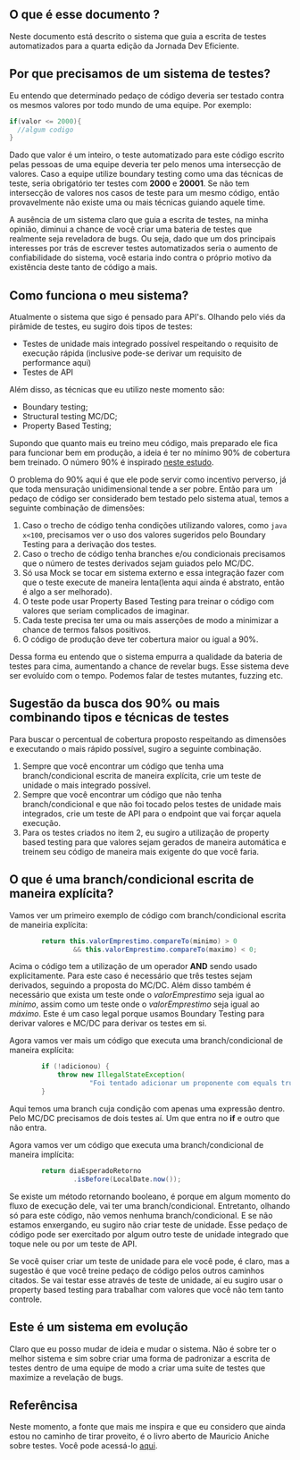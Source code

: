 ## O que é esse documento ?

Neste documento está descrito o sistema que guia a escrita de testes automatizados para a quarta edição da Jornada Dev Eficiente.

## Por que precisamos de um sistema de testes?

Eu entendo que determinado pedaço de código deveria ser testado contra os mesmos valores por todo mundo de uma equipe. Por exemplo:

```java
if(valor <= 2000){
  //algum codigo
}
```

Dado que valor é um inteiro, o teste automatizado para este código escrito pelas pessoas de uma equipe deveria ter pelo menos uma intersecção de valores. Caso
a equipe utilize boundary testing como uma das técnicas de teste, seria obrigatório ter testes com **2000** e **20001**. Se não tem intersecção de valores 
nos casos de teste para um mesmo código, então provavelmente não existe uma ou mais técnicas guiando aquele time. 

A ausência de um sistema claro que guia a escrita de testes, na minha opinião, diminui a chance de você criar uma bateria de testes que realmente seja reveladora
de bugs. Ou seja, dado que um dos principais interesses por trás de escrever testes automatizados seria o aumento de confiabilidade do sistema, você estaria indo
contra o próprio motivo da existência deste tanto de código a mais. 

## Como funciona o meu sistema?

Atualmente o sistema que sigo é pensado para API's. Olhando pelo viés da pirâmide de testes, eu sugiro dois tipos de testes:

* Testes de unidade mais integrado possível respeitando o requisito de execução rápida (inclusive pode-se derivar um requisito de performance aqui)
* Testes de API

Além disso, as técnicas que eu utilizo neste momento são:

* Boundary testing;
* Structural testing MC/DC;
* Property Based Testing;

Supondo que quanto mais eu treino meu código, mais preparado ele fica para funcionar bem em produção, a ideia é ter no mínimo 90% de cobertura bem treinado. O número
90% é inspirado [neste estudo](https://www.researchgate.net/profile/Akbar-Siami-Namin/publication/220854552_The_influence_of_size_and_coverage_on_test_suite_effectiveness/links/577164e508ae0b3a3b7d6e5d/The-influence-of-size-and-coverage-on-test-suite-effectiveness.pdf). 


O problema do 90% aqui é que ele pode servir como incentivo perverso, já que toda mensuração unidimensional tende a ser pobre. Então para um pedaço de código
ser considerado bem testado pelo sistema atual, temos a seguinte combinação de dimensões:

1. Caso o trecho de código tenha condições utilizando valores, como ```java x<100```, precisamos ver o uso dos valores sugeridos pelo Boundary Testing para a derivação dos testes.
2. Caso o trecho de código tenha branches e/ou condicionais precisamos que o número de testes derivados sejam guiados pelo MC/DC. 
3. Só usa Mock se tocar em sistema externo e essa integração fazer com que o teste execute de maneira lenta(lenta aqui ainda é abstrato, então é algo a ser melhorado). 
4. O teste pode usar Property Based Testing para treinar o código com valores que seriam complicados de imaginar. 
5. Cada teste precisa ter uma ou mais asserções de modo a minimizar a chance de termos falsos positivos. 
6. O código de produção deve ter cobertura maior ou igual a 90%. 

Dessa forma eu entendo que o sistema empurra a qualidade da bateria de testes para cima, aumentando a chance de revelar bugs. Esse sistema deve ser evoluído com
o tempo. Podemos falar de testes mutantes, fuzzing etc. 

## Sugestão da busca dos 90% ou mais combinando tipos e técnicas de testes

Para buscar o percentual de cobertura proposto respeitando as dimensões e executando o mais rápido possível, sugiro a seguinte combinação. 

1. Sempre que você encontrar um código que tenha uma branch/condicional escrita de maneira explícita, crie um teste de unidade o mais integrado possível.
2. Sempre que você encontrar um código que não tenha branch/condicional e que não foi tocado pelos testes de unidade mais integrados, crie um teste de API para o endpoint que vai forçar aquela execução. 
3. Para os testes criados no item 2, eu sugiro a utilização de property based testing para que valores sejam gerados de maneira automática e treinem seu código de maneira mais exigente do que você faria. 

## O que é uma branch/condicional escrita de maneira explícita?

Vamos ver um primeiro exemplo de código com branch/condicional escrita de maneiria explícita:

```java
		return this.valorEmprestimo.compareTo(minimo) > 0 
				&& this.valorEmprestimo.compareTo(maximo) < 0;
```
Acima o código tem a utilização de um operador **AND** sendo usado explicitamente. Para este caso é necessário que três testes sejam derivados, seguindo a proposta
do MC/DC. Além disso também é necessário que exista um teste onde o _valorEmprestimo_ seja igual ao _minimo_, assim como um teste onde o _valorEmprestimo_ seja igual
ao _máximo_. Este é um caso legal porque usamos Boundary Testing para derivar valores e MC/DC para derivar os testes em si. 

Agora vamos ver mais um código que executa uma branch/condicional de maneira explícita:

```java
		if (!adicionou) {
			throw new IllegalStateException(
					"Foi tentado adicionar um proponente com equals true com esse daqui " + novoProponente);
		}
```

Aqui temos uma branch cuja condição com apenas uma expressão dentro. Pelo MC/DC precisamos de dois testes aí. Um que entra no **if** e outro que não entra. 

Agora vamos ver um código que executa uma branch/condicional de maneira implícita:

```java
		return diaEsperadoRetorno
				.isBefore(LocalDate.now());
```
Se existe um método retornando booleano, é porque em algum momento do fluxo de execução dele, vai ter uma branch/condicional. Entretanto, olhando só para este 
código, não vemos nenhuma branch/condicional. E se não estamos enxergando, eu sugiro não criar teste de unidade. Esse pedaço de código pode ser exercitado
por algum outro teste de unidade integrado que toque nele ou por um teste de API. 

Se você quiser criar um teste de unidade para ele você pode, é claro, mas a sugestão é que você treine pedaço de código pelos outros caminhos citados. Se vai testar
esse através de teste de unidade, aí eu sugiro usar o property based testing para trabalhar com valores que você não tem tanto controle. 

## Este é um sistema em evolução

Claro que eu posso mudar de ideia e mudar o sistema. Não é sobre ter o melhor sistema e sim sobre criar uma forma de padronizar a escrita de testes dentro de uma 
equipe de modo a criar uma suite de testes que maximize a revelação de bugs. 

## Referêncisa

Neste momento, a fonte que mais me inspira e que eu considero que ainda estou no caminho de tirar proveito, é o livro aberto de Mauricio Aniche sobre testes.
Você pode acessá-lo [aqui](https://sttp.site/). 




